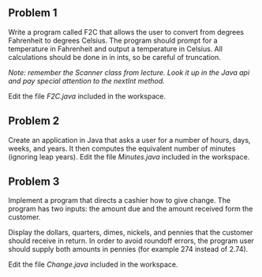 

## Problem 1
Write a program called F2C that allows the user to convert from degrees Fahrenheit to degrees Celsius.  The program should prompt for a temperature in Fahrenheit and output a temperature in Celsius.  All calculations should be done in in ints, so be careful of truncation.

*Note: remember the Scanner class from lecture.  Look it up in the Java api and pay special attention to the nextInt method.*

Edit the file *F2C.java* included in the workspace.

## Problem 2 

Create an application in Java that asks a user for a number of hours, days, weeks, and years.  It then computes the equivalent number of minutes (ignoring leap years). Edit the file *Minutes.java* included in the workspace.


## Problem 3 

Implement a program that directs a cashier how to give change. The program has two inputs: the amount due and the amount received form the customer.

Display the dollars, quarters, dimes, nickels, and pennies that the customer should receive in return.  In order to avoid roundoff errors, the program user should supply both amounts in pennies (for example 274 instead of 2.74).

Edit the file *Change.java* included in the workspace.
